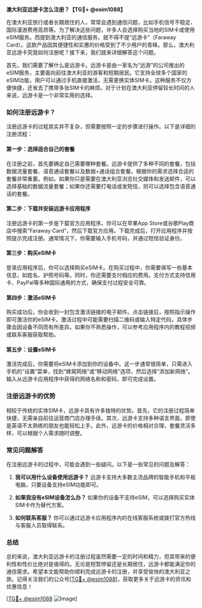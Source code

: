 **澳大利亚远游卡怎么注册？【TG💪+ @esim1088】**

在澳大利亚旅行或者长期居住的人，常常会遇到通信问题，比如手机信号不稳定、国际漫游费用高昂等。为了解决这些问题，许多人会选择购买当地的SIM卡或使用eSIM服务。而提到澳大利亚的通信服务，就不得不提“远游卡”（Faraway Card）。这款产品因其便捷性和实惠的价格受到了不少用户的青睐。那么，澳大利亚远游卡究竟如何注册呢？接下来，我们就来详细解答这个问题。

首先，我们需要了解什么是远游卡。远游卡是由一家名为“远游”的公司推出的eSIM服务，主要面向前往澳大利亚的游客和短期居民。它支持全球多个国家的eSIM功能，用户可以通过手机直接激活，无需更换实体SIM卡。这种服务不仅方便快捷，还省去了携带多张SIM卡的麻烦。对于计划在澳大利亚停留较长时间的人来说，远游卡是一个非常实用的选择。

### 如何注册远游卡？

注册远游卡的过程其实并不复杂，但需要按照一定的步骤进行操作。以下是详细的注册流程：

#### 第一步：选择适合自己的套餐

在注册之前，首先要确定自己需要哪种套餐。远游卡提供了多种不同的套餐，包括数据流量套餐、语音通话套餐以及数据+通话组合套餐。根据你的需求选择合适的套餐非常重要。例如，如果你只是需要在澳大利亚浏览社交媒体和发送邮件，可以选择基础的数据流量套餐；如果你还需要打电话或发短信，则可以选择包含语音通话的套餐。

#### 第二步：下载并安装远游卡应用程序

注册远游卡的第一步是下载官方应用程序。你可以在苹果App Store或谷歌Play商店中搜索“Faraway Card”，然后下载官方应用。下载完成后，打开应用程序并按照提示完成注册。通常情况下，你需要输入手机号码，并通过短信验证身份。

#### 第三步：购买eSIM卡

登录应用程序后，你可以选择购买eSIM卡。在购买过程中，你需要填写一些基本信息，如姓名、护照号码等。同时，你还需要支付相应的费用。支付方式支持信用卡、PayPal等多种国际通用的方式，确保支付过程安全可靠。

#### 第四步：激活eSIM卡

购买成功后，你会收到一封包含激活链接的电子邮件。点击链接后，按照指示操作即可激活你的eSIM卡。激活过程中可能需要扫描二维码或输入特定代码，具体步骤会因设备不同而有所差异。如果你不熟悉操作，可以参考应用程序内的教程视频或联系客服获取帮助。

#### 第五步：设置eSIM卡

激活完成后，你需要将eSIM卡添加到你的设备中。这一步通常很简单，只需进入手机的“设置”菜单，找到“蜂窝网络”或“移动网络”选项，然后选择“添加新网络”。输入从远游卡应用程序中获得的网络名称和密码，即可完成设置。

### 注册远游卡的优势

相较于传统的实体SIM卡，远游卡具有许多独特的优势。首先，它的注册过程简单快捷，无需亲自前往运营商门店办理手续。其次，远游卡支持多种语言界面，即使是英语不太熟练的朋友也能轻松上手。此外，远游卡的价格相对合理，套餐灵活多样，可以根据个人需求随时调整。

### 常见问题解答

在注册远游卡的过程中，可能会遇到一些疑问。以下是一些常见的问题及解答：

1. **我可以用什么设备使用远游卡？**
   远游卡支持大多数主流品牌的智能手机和平板电脑，只要设备支持eSIM功能即可。

2. **如果我没有eSIM设备怎么办？**
   如果你的设备不支持eSIM，可以选择购买实体SIM卡作为替代方案。

3. **如何联系客服？**
   你可以通过远游卡应用程序内的在线客服系统或拨打官方热线与客服人员取得联系。

### 总结

总的来说，澳大利亚远游卡的注册过程虽然需要一定的时间和精力，但其带来的便利性和性价比绝对是值得的。无论是短暂停留还是长期居住，远游卡都能满足你的通信需求。希望本文能帮助你顺利完成远游卡的注册，并享受愉快的澳大利亚之旅。记得关注我们的公众号[[TG💪+ @esim1088](https://t.me/s/esim1088)]，获取更多关于远游卡的资讯和优惠信息！

[[TG💪+ @esim1088](https://t.me/s/esim1088) ![Image](https://i.postimg.cc/4NQfJmqS/Snipaste-2025-05-13-00-14-12.png)]